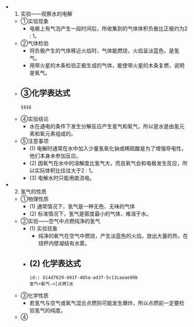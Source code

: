 -
  1. 实验——观察水的电解
	- ①实验现象
		- 电极上有气泡产生一段时间后，所收集到的气体体积负极比正极约为2 : 1。
	- ②气体检验
		- 将负极产生的气体移近火焰时，气体能燃烧，火焰呈淡蓝色，是氢气。
		- 用带火星的木条检验正极生成的气体，能使带火星的木条复燃，说明是氧气。
	- ③化学表达式
		-
		  $$$$
	- ④实验结论
		- 水在通电的条件下发生分解反应产生氢气和氧气，所以是水是由氢元素和氧元素组成的。
	- ⑤注意事项
		- (1) 电解时通常在水中加入少量氢氧化钠或稀硫酸是为了增强导电性，他们本身未参加反应。
		- (2) 因氧气在水中的溶解度比氢气大，而且氧气会和电极发生反应，所以实际体积比往往大于2 : 1。
		- (3) 电解水时只能用直流电。
-
  2. 氢气的性质
	- ①物理性质
		- (1) 通常情况下，氢气是一种无色、无味的气体
		- (2) 标准情况下，氢气是密度最小的气体，难溶于水。
	- ②实验——空气中点燃纯净的氢气
		- (1) 实验现象
			- 纯净的氧气在空气中燃烧，产生淡蓝色的火焰，放出大量的热，在烧杯内壁凝结有水雾。
		- (2) 化学表达式
			-
			  id:: 614d7629-491f-485a-ad3f-5c13caeae99b
			  氢气+氧气->[点燃]水
	- ③化学性质
		- 若氢气与空气或氧气混合点燃则可能发生爆炸，所以点燃前一定要检验氢气的纯度。
	- ④